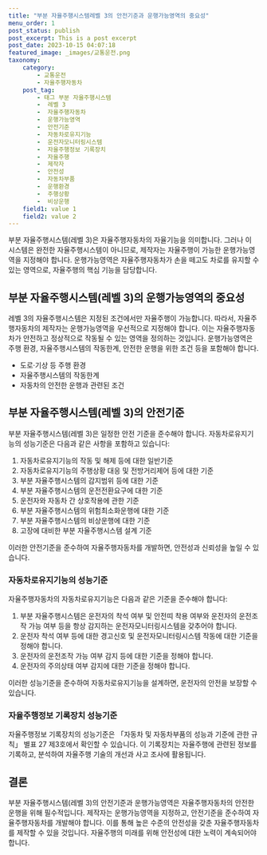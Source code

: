 ```yaml
---
title: "부분 자율주행시스템레벨 3의 안전기준과 운행가능영역의 중요성"
menu_order: 1
post_status: publish
post_excerpt: This is a post excerpt
post_date: 2023-10-15 04:07:18
featured_image: _images/교통운전.png
taxonomy:
    category:
        - 교통운전
        - 자율주행자동차
    post_tag:
        - 태그 부분 자율주행시스템
        -  레벨 3
        -  자율주행자동차
        -  운행가능영역
        -  안전기준
        -  자동차로유지기능
        -  운전자모니터링시스템
        -  자율주행정보 기록장치
        -  자율주행
        -  제작자
        -  안전성
        -  자동차부품
        -  운행환경
        -  주행상황
        -  비상운행
    field1: value 1
    field2: value 2
---
```




부분 자율주행시스템(레벨 3)은 자율주행자동차의 자율기능을 의미합니다. 그러나 이 시스템은 완전한 자율주행시스템이 아니므로, 제작자는 자율주행이 가능한 운행가능영역을 지정해야 합니다. 운행가능영역은 자율주행자동차가 손을 떼고도 차로를 유지할 수 있는 영역으로, 자율주행의 핵심 기능을 담당합니다.

## 부분 자율주행시스템(레벨 3)의 운행가능영역의 중요성

레벨 3의 자율주행시스템은 지정된 조건에서만 자율주행이 가능합니다. 따라서, 자율주행자동차의 제작자는 운행가능영역을 우선적으로 지정해야 합니다. 이는 자율주행자동차가 안전하고 정상적으로 작동될 수 있는 영역을 정의하는 것입니다. 운행가능영역은 주행 환경, 자율주행시스템의 작동한계, 안전한 운행을 위한 조건 등을 포함해야 합니다.

- 도로·기상 등 주행 환경
- 자율주행시스템의 작동한계
- 자동차의 안전한 운행과 관련된 조건

## 부분 자율주행시스템(레벨 3)의 안전기준

부분 자율주행시스템(레벨 3)은 일정한 안전 기준을 준수해야 합니다. 자동차로유지기능의 성능기준은 다음과 같은 사항을 포함하고 있습니다:

1. 자동차로유지기능의 작동 및 해제 등에 대한 일반기준
2. 자동차로유지기능의 주행상황 대응 및 전방거리제어 등에 대한 기준
3. 부분 자율주행시스템의 감지범위 등에 대한 기준
4. 부분 자율주행시스템의 운전전환요구에 대한 기준
5. 운전자와 자동차 간 상호작용에 관한 기준
6. 부분 자율주행시스템의 위험최소화운행에 대한 기준
7. 부분 자율주행시스템의 비상운행에 대한 기준
8. 고장에 대비한 부분 자율주행시스템 설계 기준

이러한 안전기준을 준수하여 자율주행자동차를 개발하면, 안전성과 신뢰성을 높일 수 있습니다.

### 자동차로유지기능의 성능기준

자율주행자동차의 자동차로유지기능은 다음과 같은 기준을 준수해야 합니다:

1. 부분 자율주행시스템은 운전자의 착석 여부 및 안전띠 착용 여부와 운전자의 운전조작 가능 여부 등을 항상 감지하는 운전자모니터링시스템을 갖추어야 합니다.
2. 운전자 착석 여부 등에 대한 경고신호 및 운전자모니터링시스템 작동에 대한 기준을 정해야 합니다.
3. 운전자의 운전조작 가능 여부 감지 등에 대한 기준을 정해야 합니다.
4. 운전자의 주의상태 여부 감지에 대한 기준을 정해야 합니다.

이러한 성능기준을 준수하여 자동차로유지기능을 설계하면, 운전자의 안전을 보장할 수 있습니다.

### 자율주행정보 기록장치 성능기준

자율주행정보 기록장치의 성능기준은 「자동차 및 자동차부품의 성능과 기준에 관한 규칙」 별표 27 제3호에서 확인할 수 있습니다. 이 기록장치는 자율주행에 관련된 정보를 기록하고, 분석하여 자율주행 기술의 개선과 사고 조사에 활용됩니다.

## 결론

부분 자율주행시스템(레벨 3)의 안전기준과 운행가능영역은 자율주행자동차의 안전한 운행을 위해 필수적입니다. 제작자는 운행가능영역을 지정하고, 안전기준을 준수하여 자율주행자동차를 개발해야 합니다. 이를 통해 높은 수준의 안전성을 갖춘 자율주행자동차를 제작할 수 있을 것입니다. 자율주행의 미래를 위해 안전성에 대한 노력이 계속되어야 합니다.

